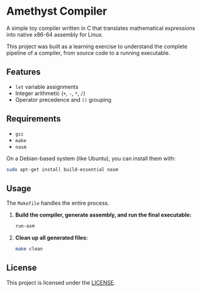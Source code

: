 # Amethyst Compiler

A simple toy compiler written in C that translates mathematical expressions into native x86-64 assembly for Linux.

This project was built as a learning exercise to understand the complete pipeline of a compiler, from source code to a running executable.

## Features

  - `let` variable assignments
  - Integer arithmetic (`+`, `-`, `*`, `/`)
  - Operator precedence and `()` grouping

## Requirements

  - `gcc`
  - `make`
  - `nasm`

On a Debian-based system (like Ubuntu), you can install them with:

```bash
sudo apt-get install build-essential nasm
```

## Usage

The `Makefile` handles the entire process.

1.  **Build the compiler, generate assembly, and run the final executable:**

    ```bash
    run-asm
    ```

2.  **Clean up all generated files:**

    ```bash
    make clean
    ```

## License

This project is licensed under the [LICENSE](LICENSE).